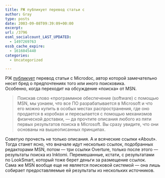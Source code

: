 ```yaml
---
title: РЖ публикует перевод статьи с
author: Gray
type: posts
date: 2003-09-08T09:39:09+00:00
excerpt:
url: /3796
esml_socialcount_LAST_UPDATED:
  - 1497269763
essb_cache_expire:
  - 1616045440
categories:
  - Uncategorized

---
```








РЖ <a href="http://www.russ.ru/netcult/gateway/20030907.html" target="_blank">публикует</a> перевод статьи с Microdoc, автор которой замечательно несет бред о предпочтениях того или иного поисковика.  
Особенно, когда переходит на обсуждение &#171;поиска&#187; от MSN.

> Поискав слово &#171;программное обеспечение (software) с помощью MSN, мы узнаем, что все ПО разрабатывается в Microsoft и что его можно купить в особых местах распространения, где оно продается в коробках и пересылается с помощью механизмов физической доставки, &#8212; да прочтите описания любого из пяти первых результатов поиска в Microsoft. Вы сразу увидите, что они основаны на вышеописанных принципах.

Советую прочесть не только описания. А и всяческие ссылки &#171;About&#187;. Тогда станет ясно, что вначале идут несколько ссылок, подобранных редакторами MSN, потом &#8212; три ссылки Overture, только после этого &#8212; результаты поиска из Inktomi. Перемешанные, кстати, с результатами по LookSmart, который тоже берет деньги за размещение ссылок.  
Сама же MSN вообще еще не является поисковой системой &#8212; она лишь собирает предоставляемые ей результаты из нескольких источников.